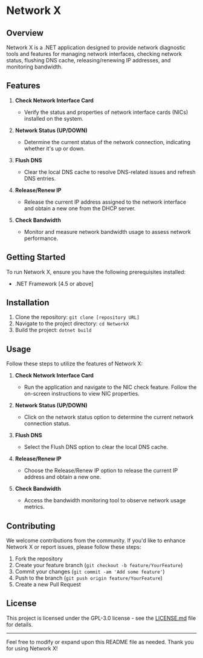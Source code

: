# Network X



## Overview

Network X is a .NET application designed to provide network diagnostic tools and features for managing network interfaces, checking network status, flushing DNS cache, releasing/renewing IP addresses, and monitoring bandwidth.

## Features

1. **Check Network Interface Card**
   - Verify the status and properties of network interface cards (NICs) installed on the system.

2. **Network Status (UP/DOWN)**
   - Determine the current status of the network connection, indicating whether it's up or down.

3. **Flush DNS**
   - Clear the local DNS cache to resolve DNS-related issues and refresh DNS entries.

4. **Release/Renew IP**
   - Release the current IP address assigned to the network interface and obtain a new one from the DHCP server.

5. **Check Bandwidth**
   - Monitor and measure network bandwidth usage to assess network performance.

## Getting Started

To run Network X, ensure you have the following prerequisites installed:

- .NET Framework [4.5 or above]

## Installation

1. Clone the repository: `git clone [repository URL]`
2. Navigate to the project directory: `cd NetworkX`
3. Build the project: `dotnet build`

## Usage

Follow these steps to utilize the features of Network X:

1. **Check Network Interface Card**
   - Run the application and navigate to the NIC check feature. Follow the on-screen instructions to view NIC properties.

2. **Network Status (UP/DOWN)**
   - Click on the network status option to determine the current network connection status.

3. **Flush DNS**
   - Select the Flush DNS option to clear the local DNS cache.

4. **Release/Renew IP**
   - Choose the Release/Renew IP option to release the current IP address and obtain a new one.

5. **Check Bandwidth**
   - Access the bandwidth monitoring tool to observe network usage metrics.

## Contributing

We welcome contributions from the community. If you'd like to enhance Network X or report issues, please follow these steps:

1. Fork the repository
2. Create your feature branch (`git checkout -b feature/YourFeature`)
3. Commit your changes (`git commit -am 'Add some feature'`)
4. Push to the branch (`git push origin feature/YourFeature`)
5. Create a new Pull Request

## License

This project is licensed under the GPL-3.0 license - see the [LICENSE.md](LICENSE.md) file for details.


---

Feel free to modify or expand upon this README file as needed. Thank you for using Network X!
